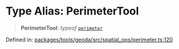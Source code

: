 # Type Alias: PerimeterTool

> **PerimeterTool**: *typeof* [`perimeter`](../variables/perimeter.md)

Defined in: [packages/tools/geoda/src/spatial\_ops/perimeter.ts:120](https://github.com/GeoDaCenter/openassistant/blob/37d127dc7a76d6b5cf9de906c055e4c904e3dfed/packages/tools/geoda/src/spatial_ops/perimeter.ts#L120)
